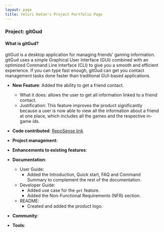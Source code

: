 ```yaml
---
layout: page
title: Yeluri Ketan's Project Portfolio Page
---
```


### Project: gitGud

#### What is gitGud?

gitGud is a desktop application for managing friends' gaming information. gitGud uses a simple Graphical User Interface
(GUI) combined with an optimized Command Line Interface (CLI) to give you a smooth and efficient experience. If you can
type fast enough, gitGud can get you contact management tasks done faster than traditional GUI-based applications.

* **New Feature**: Added the ability to get a friend contact.
    * What it does: allows the user to get all information linked to a friend contact.
    * Justification: This feature improves the product significantly because a user is now able to view all the information 
      about a friend at one place, which includes all the games and the respective in-game ids.

* **Code contributed**: [RepoSense link](https://nus-cs2103-ay2122s1.github.io/tp-dashboard/?search=YeluriKetan&sort=groupTitle&sortWithin=title&timeframe=commit&mergegroup=&groupSelect=groupByRepos&breakdown=true&checkedFileTypes=docs~functional-code~test-code~other&since=2021-09-17&tabOpen=true&tabType=authorship&zFR=false&tabAuthor=YeluriKetan&tabRepo=AY2122S1-CS2103T-W13-4%2Ftp%5Bmaster%5D&authorshipIsMergeGroup=false&authorshipFileTypes=&authorshipIsBinaryFileTypeChecked=false)

* **Project management**:

* **Enhancements to existing features**:

* **Documentation**:
    * User Guide:
        * Added the Introduction, Quick start, FAQ and Command Summary to complement the rest of the documentation.
    * Developer Guide:
        * Added use case for the `get` feature.
        * Added the Non-Functional Requirements (NFR) section.
    * README:
        * Created and added the product logo. 

* **Community**:

* **Tools**:
